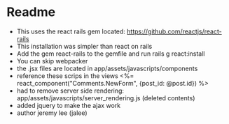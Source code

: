 # Readme

* This uses the react rails gem located: https://github.com/reactjs/react-rails
* This installation was simpler than react on rails
* Add the gem react-rails to the gemfile and run rails g react:install
* You can skip webpacker
* the .jsx files are located in app/assets/javascripts/components
* reference these scrips in the views <%= react_component("Comments.NewForm", {post_id: @post.id}) %>
* had to remove server side rendering: app/assets/javascripts/server_rendering.js (deleted contents)
* added jquery to make the ajax work
* author jeremy lee (jalee)
